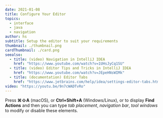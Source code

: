 ```yaml
---
date: 2021-01-08
title: Configure Your Editor
topics:
  - interface
  - java
  - navigation
author: hs
subtitle: Setup the editor to suit your requirements
thumbnail: ./thumbnail.png
cardThumbnail: ./card.png
seealso:
  - title: (video) Navigation in IntelliJ IDEA
    href: "https://www.youtube.com/watch?v=1UHsJyCq1SU"
  - title: (video) Editor Tips and Tricks in IntelliJ IDEA
    href: "https://www.youtube.com/watch?v=JEpeHNsWIMk"
  - title: (documentation) Editor Tabs
    href: "https://www.jetbrains.com/help/idea/settings-editor-tabs.html"
video: "https://youtu.be/9n7cWADTvRo"
---
```


Press **⌘⇧A** (macOS), or **Ctrl+Shift+A** (Windows/Linux), or to display **Find Actions** and then you can type _tab placement_, _navigation bar_, _tool windows_ to modify or disable these elements.
